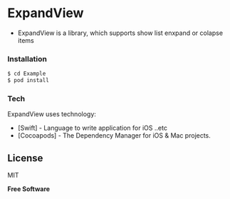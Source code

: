 # ExpandView
  - ExpandView is a library, which supports show list enxpand or colapse items
  
### Installation
```sh
$ cd Example
$ pod install
```

### Tech
ExpandView uses technology:

* [Swift] - Language to write application for iOS ..etc
* [Cocoapods] - The Dependency Manager for iOS & Mac projects.

License
----
MIT

**Free Software**


